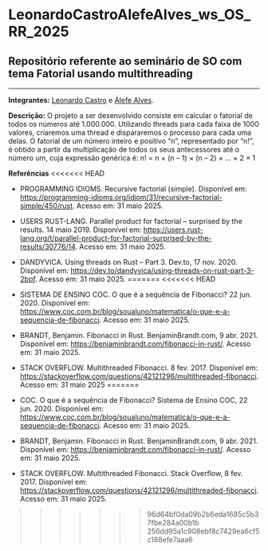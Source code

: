 # LeonardoCastroAlefeAlves_ws_OS_RR_2025
## Repositório referente ao seminário de SO com tema Fatorial usando multithreading

---

**Integrantes:** [Leonardo Castro](https://github.com/thetwelvedev) e [Álefe Alves](https://github.com/AlefeAlvesC).

**Descrição:** O projeto a ser desenvolvido consiste em calcular o fatorial de todos os números até 1.000.000. Utilizando threads para cada faixa de 1000 valores, criaremos uma thread e dispararemos o processo para cada uma delas. O fatorial de um número inteiro e positivo “n”, representado por “n!”, é obtido a partir da multiplicação de todos os seus antecessores até o número um, cuja expressão genérica é: n! = n × (n – 1) × (n – 2) × ... × 2 × 1

**Referências**
<<<<<<< HEAD
- PROGRAMMING IDIOMS. Recursive factorial (simple). Disponível em: https://programming-idioms.org/idiom/31/recursive-factorial-simple/450/rust. Acesso em: 31 maio 2025.

- USERS RUST-LANG. Parallel product for factorial – surprised by the results. 14 maio 2019. Disponível em: https://users.rust-lang.org/t/parallel-product-for-factorial-surprised-by-the-results/30776/14. Acesso em: 31 maio 2025.

- DANDYVICA. Using threads on Rust – Part 3. Dev.to, 17 nov. 2020. Disponível em: https://dev.to/dandyvica/using-threads-on-rust-part-3-2bpf. Acesso em: 31 maio 2025.
=======
<<<<<<< HEAD
- SISTEMA DE ENSINO COC. O que é a sequência de Fibonacci? 22 jun. 2020. Disponível em: https://www.coc.com.br/blog/soualuno/matematica/o-que-e-a-sequencia-de-fibonacci. Acesso em: 31 maio 2025.

- BRANDT, Benjamin. Fibonacci in Rust. BenjaminBrandt.com, 9 abr. 2021. Disponível em: https://benjaminbrandt.com/fibonacci-in-rust/. Acesso em: 31 maio 2025.

- STACK OVERFLOW. Multithreaded Fibonacci. 8 fev. 2017. Disponível em: https://stackoverflow.com/questions/42121296/multithreaded-fibonacci. Acesso em: 31 maio 2025
=======
- COC. O que é a sequência de Fibonacci? Sistema de Ensino COC, 22 jun. 2020. Disponível em: https://www.coc.com.br/blog/soualuno/matematica/o-que-e-a-sequencia-de-fibonacci. Acesso em: 31 maio 2025.

- BRANDT, Benjamin. Fibonacci in Rust. BenjaminBrandt.com, 9 abr. 2021. Disponível em: https://benjaminbrandt.com/fibonacci-in-rust/. Acesso em: 31 maio 2025.

- STACK OVERFLOW. Multithreaded Fibonacci. Stack Overflow, 8 fev. 2017. Disponível em: https://stackoverflow.com/questions/42121296/multithreaded-fibonacci. Acesso em: 31 maio 2025.
>>>>>>> 96d64bf0da09b2b6eda1685c5b37fbe284a00b1b
>>>>>>> 256dd95a1c908ebf8c7429ea6cf5c188efe7aaa6
